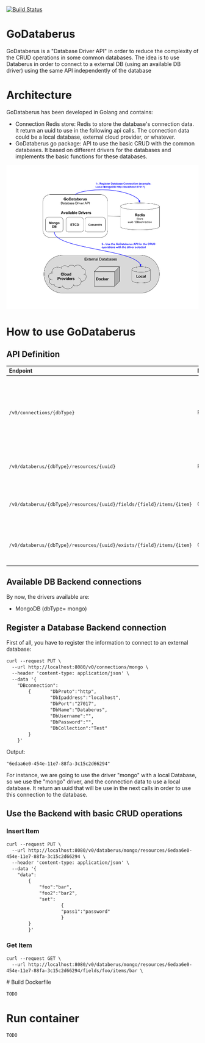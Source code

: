 [![Build Status](https://travis-ci.org/SwatLabs/GoDataberus.svg)](https://travis-ci.org/SwatLabs/GoDataberus)

# GoDataberus

GoDataberus is a "Database Driver API" in order to reduce the complexity of the CRUD operations in some common databases.
The idea is to use Databerus in order to connect to a external DB (using an available DB driver) using the same API independently of the database  

# Architecture

GoDataberus has been developed in Golang and contains:
 - Connection Redis store: Redis to store the database's connection data. It return an uuid to use in the following api calls. The connection data could be a local database, external cloud provider, or whatever.
 - GoDataberus go package: API to use the basic CRUD with the common databases. It based on different drivers for the databases and implements the basic functions for these databases.

![Image of architecture](architecture.png)

# How to use GoDataberus
## API Definition

| Endpoint     | Method     | Description |
| :------------- | :------------- | :------------- |
| ```/v0/connections/{dbType}``` | PUT | Register a new Database connection entry. Return uuid to use in the following calls to this database |
| ```/v0/databerus/{dbType}/resources/{uuid}``` | PUT | Insert an item in the database associated to the uuid |
| ```/v0/databerus/{dbType}/resources/{uuid}/fields/{field}/items/{item}``` | GET | Search for an item in the database associated to the uuid |
| ```/v0/databerus/{dbType}/resources/{uuid}/exists/{field}/items/{item}``` | GET | Return True if an item exists in the database associated to the uuid |

## Available DB Backend connections

By now, the drivers available are:
- MongoDB (dbType= mongo)

## Register a Database Backend connection

First of all, you have to register the information to connect to an external database:

```
curl --request PUT \
  --url http://localhost:8080/v0/connections/mongo \
  --header 'content-type: application/json' \
  --data '{
  	"DBconnection":
  		{		"DbProto":"http",
  				"DbIpaddress":"localhost",
  				"DbPort":"27017",
  				"DbName":"Databerus",
  			    "DbUsername":"",		
  			    "DbPassword":"",		
  			    "DbCollection":"Test"
  	    }
  	}' 
```

Output:

```
"6edaa6e0-454e-11e7-88fa-3c15c2d66294"
```  

For instance, we are going to use the driver "mongo" with a local Database, so we use the "mongo" driver,
and the connection data to use a local database. 
It return an uuid that will be use in the next calls in order to use this connection to the database.

## Use the Backend with basic CRUD operations

### Insert Item 
```
curl --request PUT \
  --url http://localhost:8080/v0/databerus/mongo/resources/6edaa6e0-454e-11e7-88fa-3c15c2d66294 \
  --header 'content-type: application/json' \
  --data '{
  	"data":
  		{
  			"foo":"bar",
  			"foo2":"bar2",		
  			"set":
  					{			
  					"pass1":"password"
  					}
  		}
  		}'
```
### Get Item
```
curl --request GET \
  --url http://localhost:8080/v0/databerus/mongo/resources/6edaa6e0-454e-11e7-88fa-3c15c2d66294/fields/foo/items/bar \
```


# Build Dockerfile

```
TODO
```

# Run container

```
TODO
```

